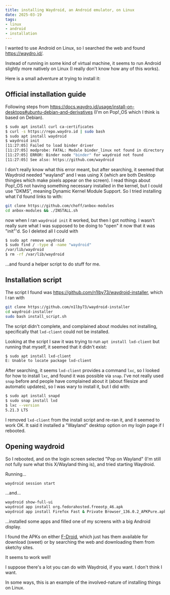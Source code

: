 ```yaml
---
title: installing Waydroid, an Android emulator, on Linux
date: 2025-03-19
tags:
- linux
- android
- installation
---
```

I wanted to use Android on Linux, so I searched the web and found <https://waydro.id/>.

Instead of running in some kind of virtual machine, it seems to run Android slightly more natively on Linux (I really don't know how any of this works).

Here is a small adventure at trying to install it:

## Official installation guide

Following steps from <https://docs.waydro.id/usage/install-on-desktops#ubuntu-debian-and-derivatives> (I'm on Pop!\_OS which I think is based on Debian).

```bash
$ sudo apt install curl ca-certificates
$ curl -s https://repo.waydro.id | sudo bash
$ sudo apt install waydroid
$ waydroid init
[11:27:05] Failed to load binder driver
[11:27:05] modprobe: FATAL: Module binder_linux not found in directory /lib/modules/6.13.0-061300-generic
[11:27:05] ERROR: Binder node "binder" for waydroid not found
[11:27:05] See also: https://github.com/waydroid
```

I don't really know what this error meant, but after searching, it seemed that Waydroid needed "wayland" and I was using X (which are both Desktop thingies which make pixels appear on the screen). I read things about Pop!\_OS not having something necessary installed in the kernel, but I could use "DKMS", meaning Dynamic Kernel Module Support. So I tried installing what I'd found links to with:

```bash
git clone https://github.com/choff/anbox-modules
cd anbox-modules && ./INSTALL.sh
```

now when I ran `waydroid init` it worked, but then I got nothing. I wasn't really sure what I was supposed to be doing to "open" it now that it was "init"'d. So I deleted all I could with

```bash
$ sudo apt remove waydroid
$ sudo find / -type d -name "waydroid"
/var/lib/waydroid
$ rm -rf /var/lib/waydroid
```

…and found a helper script to do stuff for me.

## Installation script

The script I found was <https://github.com/n1lby73/waydroid-installer>, which I ran with

```bash
git clone https://github.com/n1lby73/waydroid-installer
cd waydroid-installer
sudo bash install_script.sh
```

The script didn't complete, and complained about modules not installing, specifically that `lxd-client` could not be installed.

Looking at the script I saw it was trying to run `apt install lxd-client` but running that myself, it seemed that it didn't exist:

```bash
$ sudo apt install lxd-client
E: Unable to locate package lxd-client
```

After searching, it seems `lxd-client` provides a command `lxc`, so I looked for how to install `lxc`, and found it was possible via `snap`. I've not really used `snap` before and people have complained about it (about filesize and automatic updates), so I was wary to install it, but I did with:

```bash
$ sudo apt install snapd
$ sudo snap install lxd
$ lxc --version
5.21.3 LTS
```

I removed `lxd-client` from the install script and re-ran it, and it seemed to work OK. It said it installed a "Wayland" desktop option on my login page if I rebooted.

## Opening waydroid

So I rebooted, and on the login screen selected "Pop on Wayland" (I'm still not fully sure what this X/Wayland thing is), and tried starting Waydroid.

Running…

```bash
waydroid session start
```

…and…

```bash
waydroid show-full-ui
waydroid app install org.fedorahosted.freeotp_46.apk
waydroid app install Firefox Fast & Private Browser_136.0.2_APKPure.apk
```

…installed some apps and filled one of my screens with a big Android display.

I found the APKs on either [F-Droid](https://f-droid.org/en/), which just has them available for download (sweet) or by searching the web and downloading them from sketchy sites.

It seems to work well!

I suppose there's a lot you can do with Waydroid, if you want. I don't think I want.

In some ways, this is an example of the involved-nature of installing things on Linux.
